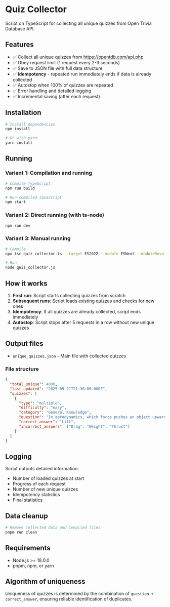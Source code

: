 # Quiz Collector

Script on TypeScript for collecting all unique quizzes from Open Trivia Database API.

## Features

- ✅ Collect all unique quizzes from <https://opentdb.com/api.php>
- ✅ Obey request limit (1 request every 2-3 seconds)
- ✅ Save to JSON file with full data structure
- ✅ **Idempotency** - repeated run immediately ends if data is already collected
- ✅ Autostop when 100% of quizzes are repeated
- ✅ Error handling and detailed logging
- ✅ Incremental saving (after each request)

## Installation

```bash
# Install dependencies
npm install

# Or with yarn
yarn install
```

## Running

### Variant 1: Compilation and running

```bash
# Compile TypeScript
npm run build

# Run compiled JavaScript
npm start
```

### Variant 2: Direct running (with ts-node)

```bash
npm run dev
```

### Variant 3: Manual running

```bash
# Compile
npx tsc quiz_collector.ts --target ES2022 --module ESNext --moduleResolution node

# Run
node quiz_collector.js
```

## How it works

1. **First run**: Script starts collecting quizzes from scratch
2. **Subsequent runs**: Script loads existing quizzes and checks for new ones
3. **Idempotency**: If all quizzes are already collected, script ends immediately
4. **Autostop**: Script stops after 5 requests in a row without new unique quizzes

## Output files

- `unique_quizzes.json` - Main file with collected quizzes

### File structure

```json
{
  "total_unique": 4000,
  "last_updated": "2025-09-21T21:36:00.000Z",
  "quizzes": [
    {
      "type": "multiple",
      "difficulty": "easy",
      "category": "General Knowledge", 
      "question": "In aerodynamics, which force pushes an object upwards?",
      "correct_answer": "Lift",
      "incorrect_answers": ["Drag", "Weight", "Thrust"]
    }
  ]
}
```

## Logging

Script outputs detailed information:

- Number of loaded quizzes at start
- Progress of each request
- Number of new unique quizzes
- Idempotency statistics
- Final statistics

## Data cleanup

```bash
# Remove collected data and compiled files
pnpm run clean
```

## Requirements

- Node.js >= 18.0.0
- pnpm, npm, or yarn

## Algorithm of uniqueness

Uniqueness of quizzes is determined by the combination of `question + correct_answer`, ensuring reliable identification of duplicates.
